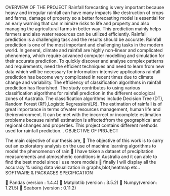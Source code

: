 OVERVIEW OF THE PROJECT 
   Rainfall forecasting is very important because heavy and irregular rainfall can 
have many impacts like destruction of crops and farms, damage of property so a better 
forecasting model is essential for an early warning that can minimize risks to life and 
property and also managing the agricultural farms in better way. This prediction mainly 
helps farmers and also water resources can be utilized efficiently. Rainfall prediction is a 
challenging task and the results should be accurate. Rainfall prediction is one of the most 
important and challenging tasks in the modern world. In general, climate and rainfall are highly 
non-linear and complicated phenomena, which require advanced computer modelling and 
simulation for their accurate prediction. To quickly discover and analyse complex patterns and 
requirements, need the efficient techniques and need to learn from new data which will be 
necessary for information-intensive applications rainfall prediction has become very 
complicated in recent times due to climate change and variability. The efficiency of classification 
algorithms in rainfall prediction has flourished. The study contributes to using various 
classification algorithms for rainfall prediction in the different ecological zones of Australia. The 
classification algorithms include Decision Tree (DT), Random Forest (RF),Logistic Regression(LR).
The estimation of rainfall is of great importance in terms ofwater resources management, 
human life and theirenvironment. It can be met with the incorrect or incomplete estimation 
problems because rainfall estimation is affectedfrom the geographical and regional changes and 
properties. This project contains different methods used for rainfall prediction.
.
OBJECTIVE OF PROJECT
 
  The main objective of our thesis are,
 The objective of this work is to carry out an exploratory analysis on the 
use of machine learning algorithms to model the phenomenon of rain
 I have taken a dataset of precipitation measurements and atmospheric 
conditions in Australia and it can able to find the best model since I use 
more models 
 finally I will display all the accuracy % using data visualization in 
graphs,blot,heatmap etc..
SOFTWARE & PACKAGES SPECIFICATION
  
 Pandas (version : 1.4.4)
 Matplotlib (version : 3.5.2) 
 Numpy(version: 1.21.5)
 Seaborn (version : 0.11.2)

